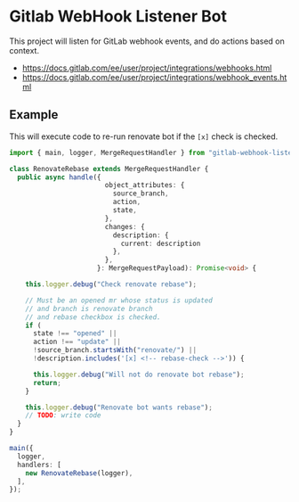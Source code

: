 # Gitlab WebHook Listener Bot

This project will listen for GitLab webhook events,
and do actions based on context.

- https://docs.gitlab.com/ee/user/project/integrations/webhooks.html
- https://docs.gitlab.com/ee/user/project/integrations/webhook_events.html


## Example

This will execute code to re-run renovate bot if the `[x]` check is checked.

```ts
import { main, logger, MergeRequestHandler } from "gitlab-webhook-listener-bot";

class RenovateRebase extends MergeRequestHandler {
  public async handle({
                        object_attributes: {
                          source_branch,
                          action,
                          state,
                        },
                        changes: {
                          description: {
                            current: description
                          },
                        },
                      }: MergeRequestPayload): Promise<void> {

    this.logger.debug("Check renovate rebase");

    // Must be an opened mr whose status is updated
    // and branch is renovate branch
    // and rebase checkbox is checked.
    if (
      state !== "opened" ||
      action !== "update" ||
      !source_branch.startsWith("renovate/") ||
      !description.includes('[x] <!-- rebase-check -->')) {

      this.logger.debug("Will not do renovate bot rebase");
      return;
    }

    this.logger.debug("Renovate bot wants rebase");
    // TODO: write code
  }
}

main({
  logger,
  handlers: [
    new RenovateRebase(logger),
  ],
});
```
